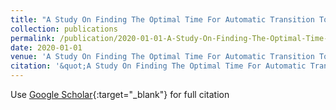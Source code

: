 ```yaml
---
title: "A Study On Finding The Optimal Time For Automatic Transition To Self-Driving Mode"
collection: publications
permalink: /publication/2020-01-01-A-Study-On-Finding-The-Optimal-Time-For-Automatic-Transition-To-Self-Driving-Mode
date: 2020-01-01
venue: 'A Study On Finding The Optimal Time For Automatic Transition To Self-Driving Mode'
citation: '&quot;A Study On Finding The Optimal Time For Automatic Transition To Self-Driving Mode.&quot; A Study On Finding The Optimal Time For Automatic Transition To Self-Driving Mode, 2020.'
---
```

Use [Google Scholar](https://scholar.google.com/scholar?q=A+Study+On+Finding+The+Optimal+Time+For+Automatic+Transition+To+Self+Driving+Mode){:target="_blank"} for full citation